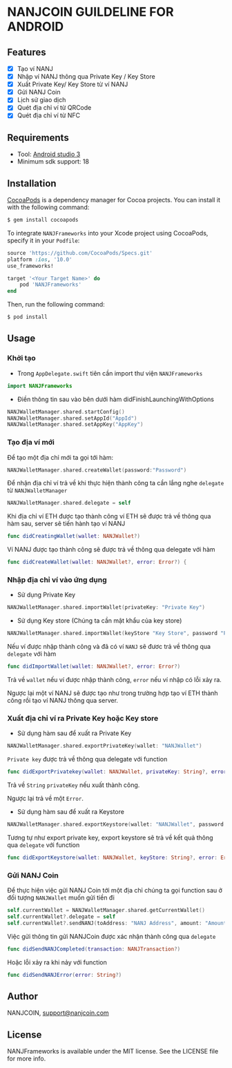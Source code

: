 # NANJCOIN GUILDELINE FOR ANDROID

## Features

- [x] Tạo ví NANJ
- [x] Nhập ví NANJ thông qua Private Key / Key Store
- [x] Xuất Private Key/ Key Store từ ví NANJ
- [x] Gửi NANJ Coin
- [x] Lịch sử giao dịch
- [x] Quét địa chỉ ví từ QRCode
- [x] Quét địa chỉ ví từ NFC

## Requirements
- Tool: [Android studio 3](https://developer.android.com/studio/)
- Minimum sdk support: 18

## Installation
[CocoaPods](http://cocoapods.org) is a dependency manager for Cocoa projects. You can install it with the following command:

```bash
$ gem install cocoapods
```

To integrate `NANJFrameworks` into your Xcode project using CocoaPods, specify it in your `Podfile`:

```ruby
source 'https://github.com/CocoaPods/Specs.git'
platform :ios, '10.0'
use_frameworks!

target '<Your Target Name>' do
    pod 'NANJFrameworks'
end
```

Then, run the following command:

```bash
$ pod install
```

## Usage
### Khởi tạo
- Trong `AppDelegate.swift` tiên cần import thư viện `NANJFrameworks`
```swift
import NANJFrameworks
```
-  Điền thông tin sau vào bên dưới hàm didFinishLaunchingWithOptions
```swift
NANJWalletManager.shared.startConfig()
NANJWalletManager.shared.setAppId("AppId")
NANJWalletManager.shared.setAppKey("AppKey")
```

### Tạo địa ví mới
Để tạo một địa chỉ mới ta gọi tới hàm:
```swift
NANJWalletManager.shared.createWallet(password:"Password")
```

Để nhận địa chỉ ví trả về khi thực hiện thành công ta cần lắng nghe `delegate` từ `NANJWalletManager`
```swift
NANJWalletManager.shared.delegate = self
```
Khi địa chỉ ví ETH được tạo thành công ví ETH sẽ được trả về thông qua hàm sau, server sẽ tiến hành tạo ví NANJ
```swift
func didCreatingWallet(wallet: NANJWallet?)
```
Ví NANJ được tạo thành công sẽ được trả về thông qua delegate với hàm
```swift
func didCreateWallet(wallet: NANJWallet?, error: Error?) {
```

### Nhập địa chỉ ví vào ứng dụng
- Sử dụng Private Key
```swift
NANJWalletManager.shared.importWallet(privateKey: "Private Key")
```
- Sử dụng Key store (Chúng ta cần mật khẩu của key store)
```swift
NANJWalletManager.shared.importWallet(keyStore "Key Store", password "Password")
```

Nếu ví được nhập thành công và đã có ví `NANJ` sẽ đươc trả về thông qua `delegate` với hàm
```swift
func didImportWallet(wallet: NANJWallet?, error: Error?)
```
Trả về `wallet` nếu ví được nhập thành công,
`error` nếu ví nhập có lỗi xảy ra.

Ngược lại một ví NANJ sẽ được tạo như trong trường hợp tạo ví ETH thành công rồi tạo ví NANJ thông qua server.


### Xuất địa chỉ ví ra Private Key hoặc Key store
- Sử dụng hàm sau để xuất ra Private Key

```swift
NANJWalletManager.shared.exportPrivateKey(wallet: "NANJWallet")
```
`Private key` được trả về thông qua delegate với function
```swift
func didExportPrivatekey(wallet: NANJWallet, privateKey: String?, error: Error?, error: nil)
```
Trả về `String` `privateKey` nếu xuất thành công.

Ngược lại trả về một `Error`.
- Sử dụng hàm sau để xuất ra Keystore
```swift
NANJWalletManager.shared.exportKeystore(wallet: "NANJWallet", password: "Password")
```
Tương tự như export private key, export keystore sẽ trả về kết quả thông qua `delegate` với function
```swift
func didExportKeystore(wallet: NANJWallet, keyStore: String?, error: Error?)
```

### Gửi NANJ Coin
Để thực hiện việc gửi NANJ Coin tới một địa chỉ chúng ta gọi function sau ở đối tượng `NANJWallet` muốn gửi tiền đi
```swift
self.currentWallet = NANJWalletManager.shared.getCurrentWallet()
self.currentWallet?.delegate = self
self.currentWallet?.sendNANJ(toAddress: "NANJ Address", amount: "Amount send")
```
Việc gửi thông tin gửi NANJCoin được xác nhận thành công qua `delegate`
```swift
func didSendNANJCompleted(transaction: NANJTransaction?)
```

Hoặc lỗi xảy ra khi nảy với function
```swift
func didSendNANJError(error: String?)
```

## Author

NANJCOIN, support@nanjcoin.com

## License

NANJFrameworks is available under the MIT license. See the LICENSE file for more info.
